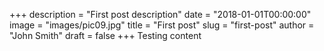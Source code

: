 +++
description = "First post description"
date = "2018-01-01T00:00:00"
image = "images/pic09.jpg"
title = "First post"
slug = "first-post"
author = "John Smith"
draft = false
+++
Testing content